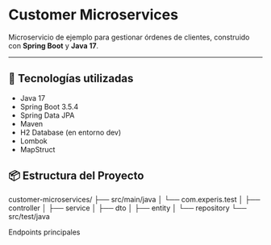 # Customer Microservices

Microservicio de ejemplo para gestionar órdenes de clientes, construido con **Spring Boot** y **Java 17**.

---

## 🚀 Tecnologías utilizadas

- Java 17
- Spring Boot 3.5.4
- Spring Data JPA
- Maven
- H2 Database (en entorno dev)
- Lombok
- MapStruct

## 📦 Estructura del Proyecto

customer-microservices/
├── src/main/java
│ └── com.experis.test
│ ├── controller
│ ├── service
│ ├── dto
│ ├── entity
│ └── repository
└── src/test/java

 Endpoints principales
